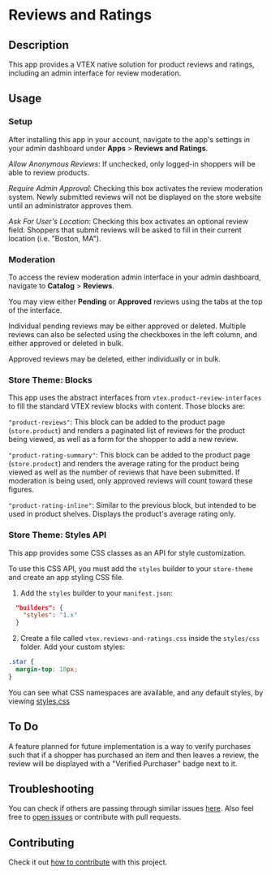 # Reviews and Ratings

## Description

This app provides a VTEX native solution for product reviews and ratings, including an admin interface for review moderation.

## Usage

### Setup

After installing this app in your account, navigate to the app's settings in your admin dashboard under **Apps** > **Reviews and Ratings**.

_Allow Anonymous Reviews_: If unchecked, only logged-in shoppers will be able to review products.

_Require Admin Approval_: Checking this box activates the review moderation system. Newly submitted reviews will not be displayed on the store website until an administrator approves them.

_Ask For User's Location_: Checking this box activates an optional review field. Shoppers that submit reviews will be asked to fill in their current location (i.e. "Boston, MA").

### Moderation

To access the review moderation admin interface in your admin dashboard, navigate to **Catalog** > **Reviews**.

You may view either **Pending** or **Approved** reviews using the tabs at the top of the interface.

Individual pending reviews may be either approved or deleted. Multiple reviews can also be selected using the checkboxes in the left column, and either approved or deleted in bulk.

Approved reviews may be deleted, either individually or in bulk.

### Store Theme: Blocks

This app uses the abstract interfaces from `vtex.product-review-interfaces` to fill the standard VTEX review blocks with content. Those blocks are:

`"product-reviews"`: This block can be added to the product page (`store.product`) and renders a paginated list of reviews for the product being viewed, as well as a form for the shopper to add a new review.

`"product-rating-summary"`: This block can be added to the product page (`store.product`) and renders the average rating for the product being viewed as well as the number of reviews that have been submitted. If moderation is being used, only approved reviews will count toward these figures.

`"product-rating-inline"`: Similar to the previous block, but intended to be used in product shelves. Displays the product's average rating only.

### Store Theme: Styles API

This app provides some CSS classes as an API for style customization.

To use this CSS API, you must add the `styles` builder to your `store-theme` and create an app styling CSS file.

1. Add the `styles` builder to your `manifest.json`:

```json
  "builders": {
    "styles": "1.x"
  }
```

2. Create a file called `vtex.reviews-and-ratings.css` inside the `styles/css` folder. Add your custom styles:

```css
.star {
  margin-top: 10px;
}
```

You can see what CSS namespaces are available, and any default styles, by viewing [styles.css](/react/styles.css)

## To Do

A feature planned for future implementation is a way to verify purchases such that if a shopper has purchased an item and then leaves a review, the review will be displayed with a "Verified Purchaser" badge next to it.

## Troubleshooting

You can check if others are passing through similar issues [here](https://github.com/vtex/ReviewsRatings/issues). Also feel free to [open issues](https://github.com/vtex/ReviewsRatings/issues/new) or contribute with pull requests.

## Contributing

Check it out [how to contribute](https://github.com/vtex-apps/awesome-io#contributing) with this project.
